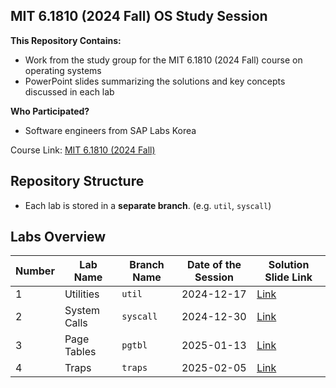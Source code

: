 ## MIT 6.1810 (2024 Fall) OS Study Session

**This Repository Contains:**
- Work from the study group for the MIT 6.1810 (2024 Fall) course on operating systems
- PowerPoint slides summarizing the solutions and key concepts discussed in each lab

**Who Participated?**
- Software engineers from SAP Labs Korea

Course Link: [MIT 6.1810 (2024 Fall)](https://pdos.csail.mit.edu/6.1810/2024/)

## Repository Structure

- Each lab is stored in a **separate branch**. (e.g. `util`, `syscall`)

## Labs Overview

| Number | Lab Name     | Branch Name | Date of the Session | Solution Slide Link                  |
| ------ | ------------ | ----------- | ------------------- | ------------------------------------ |
| 1      | Utilities    | `util`      | 2024-12-17          | [Link](slides/lab1-utilities.pdf)    |
| 2      | System Calls | `syscall`   | 2024-12-30          | [Link](slides/lab2-system-calls.pdf) |
| 3      | Page Tables  | `pgtbl`     | 2025-01-13          | [Link](slides/lab3-page-tables.pdf)  |
| 4      | Traps        | `traps`     | 2025-02-05          | [Link](slides/lab4-traps.pdf)        |
